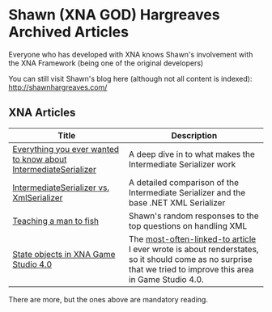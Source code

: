 # Shawn (XNA GOD) Hargreaves Archived Articles

Everyone who has developed with XNA knows Shawn's involvement with the XNA Framework (being one of the original developers)

You can still visit Shawn's blog here (although not all content is indexed):
http://shawnhargreaves.com/

## XNA Articles

|Title|Description|
|-|-|
|[Everything you ever wanted to know about IntermediateSerializer](Everything-you-ever-wanted-to-know-about-IntermediateSerializer)| A deep dive in to what makes the Intermediate Serializer work
|[IntermediateSerializer vs. XmlSerializer](IntermediateSerializervsXmlSerializer)|A detailed comparison of the Intermediate Serializer and the base .NET XML Serializer|
|[Teaching a man to fish](Teaching-a-man-to-fish)|Shawn's random responses to the top questions on handling XML|
|[State objects in XNA Game Studio 4.0](State-objects-in-XNA-Game-Studio-4.0)|The [most-often-linked-to article](https://shawnhargreaves.com/blog/spritebatch-and-renderstates.html) I ever wrote is about renderstates, so it should come as no surprise that we tried to improve this area in Game Studio 4.0.|

There are more, but the ones above are mandatory reading.
